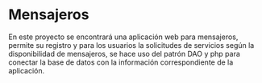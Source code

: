 # Mensajeros
En este proyecto se encontrará una aplicación web para mensajeros, permite su registro y para los usuarios la solicitudes de servicios según la disponibilidad de mensajeros, se hace uso del patrón DAO y php para conectar la base de datos con la información correspondiente de la aplicación.
